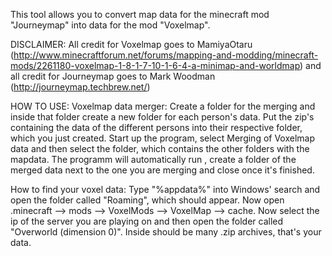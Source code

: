 This tool allows you to convert map data for the minecraft mod "Journeymap" into data for the mod "Voxelmap". 

DISCLAIMER:
All credit for Voxelmap goes to MamiyaOtaru (http://www.minecraftforum.net/forums/mapping-and-modding/minecraft-mods/2261180-voxelmap-1-8-1-7-10-1-6-4-a-minimap-and-worldmap) and all credit for Journeymap goes to Mark Woodman (http://journeymap.techbrew.net/)


HOW TO USE:
Voxelmap data merger:
Create a folder for the merging and inside that folder create a new folder for each person's data. Put the zip's containing the data of the different persons into their respective folder, which you just created. Start up the program, select Merging of Voxelmap data and then select the folder, which contains the other folders with the mapdata. The programm will automatically run , create a folder of the merged data next to the one you are merging and close once it's finished.

How to find your voxel data:
Type "%appdata%" into Windows' search and open the folder called "Roaming", which should appear. Now open .minecraft --> mods --> VoxelMods --> VoxelMap --> cache. Now select the ip of the server you are playing on and then open the folder called "Overworld (dimension 0)". Inside should be many .zip archives, that's your data.
